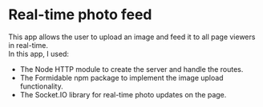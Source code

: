 # Real-time photo feed
This app allows the user to upload an image and feed it to all page viewers in real-time.\
In this app, I used:
- The Node HTTP module to create the server and handle the routes.
- The Formidable npm package to implement the image upload functionality.
- The Socket.IO library for real-time photo updates on the page.
